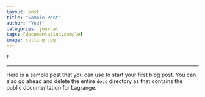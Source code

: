 ```yaml
---
layout: post
title: "Sample Post"
author: "You!"
categories: journal
tags: [documentation,sample]
image: cutting.jpg
---
```

<span class="logof">f</span>
<hr/>

Here is a sample post that you can use to start your first blog post. You can also go ahead and delete the entire `docs` directory as that contains the public documentation for Lagrange.
